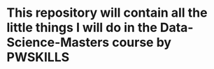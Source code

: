 # This repository will contain all the little things I will do in the Data-Science-Masters course by PWSKILLS
